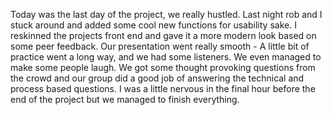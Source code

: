 Today was the last day of the project, we really hustled. Last night rob and I stuck around and added some cool new functions for usability sake. I reskinned the projects front end and gave it a more modern look based on some peer feedback. Our presentation went really smooth - A little bit of practice went a long way, and we had some listeners. We even managed to make some people laugh. We got some thought provoking questions from the crowd and our group did a good job of answering the technical and process based questions. I was a little nervous in the final hour before the end of the project but we managed to finish everything.

